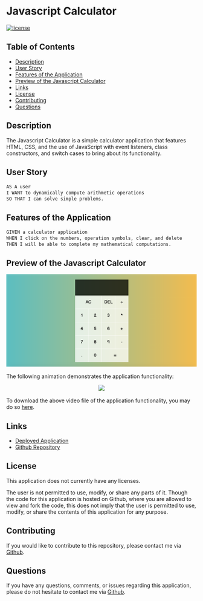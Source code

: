 # Javascript Calculator

[![license](https://img.shields.io/badge/license-Unlicense-blue.svg)](http://unlicense.org/)

## Table of Contents
*  [Description](#description)
*  [User Story](#user-story)
*  [Features of the Application](#features-of-the-application)
*  [Preview of the Javascript Calculator](#preview-of-the-javascript-calculator)
*  [Links](#links)
*  [License](#license)
*  [Contributing](#contributing)
*  [Questions](#questions)

## Description

The Javascript Calculator is a simple calculator application that features HTML, CSS, and the use of JavaScript with event listeners, class constructors, and switch cases to bring about its functionality.

## User Story
~~~
AS A user  
I WANT to dynamically compute arithmetic operations  
SO THAT I can solve simple problems.  
~~~

## Features of the Application
~~~
GIVEN a calculator application  
WHEN I click on the numbers, operation symbols, clear, and delete 
THEN I will be able to complete my mathematical computations.  
~~~

## Preview of the Javascript Calculator

![Javascript Calculator Landing Page](assets/images/javascriptCalculatorLandingPage.png)

The following animation demonstrates the application functionality:

<p align="center">
  <img src="assets/videos/javascriptCalculatorFunctionalityPreview.gif">
</p>

To download the above video file of the application functionality, you may do so [here](https://github.com/rh9891/JavascriptCalculator/blob/master/assets/videos/javascriptCalculatorFunctionalityPreview.mp4).

## Links
- [Deployed Application](https://rh9891.github.io/JavascriptCalculator/)
- [Github Repository](https://github.com/rh9891/JavascriptCalculator)

## License

This application does not currently have any licenses.

The user is not permitted to use, modify, or share any parts of it. Though the code for this application is hosted on Github, where you are allowed to view and fork the code, this does not imply that the user is permitted to use, modify, or share the contents of this application for any purpose.

## Contributing

If you would like to contribute to this repository, please contact me via [Github](https://github.com/rh9891).

## Questions

If you have any questions, comments, or issues regarding this application, please do not hesitate to contact me via [Github](https://github.com/rh9891).